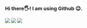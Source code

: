 ### Hi there🖐️! I am using Github 😉.

<a href="https://www.linkedin.com/in/gustio-nusamba/"><img src="https://img.shields.io/badge/linkedin-%230077B5.svg?style=for-the-badge&logo=linkedin&logoColor=white"></a> 
<a href="mailto: gusti2480@gmail.com"><img src="https://img.shields.io/badge/Gmail-D14836?style=for-the-badge&logo=gmail&logoColor=white"></a>
<a href="https://leetcode.com/u/gustionusamba24/"><img src="https://img.shields.io/badge/LeetCode-000000?style=for-the-badge&logo=LeetCode&logoColor=#d16c06"></a> 

<!--
**gustionusamba24/gustionusamba24** is a ✨ _special_ ✨ repository because its `README.md` (this file) appears on your GitHub profile.

Here are some ideas to get you started:

- 🔭 I’m currently working on ...
- 🌱 I’m currently learning ...
- 👯 I’m looking to collaborate on ...
- 🤔 I’m looking for help with ...
- 💬 Ask me about ...
- 📫 How to reach me: ...
- 😄 Pronouns: ...
- ⚡ Fun fact: ...
-->
